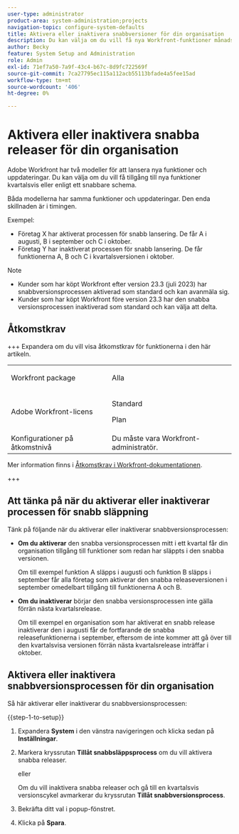 ```yaml
---
user-type: administrator
product-area: system-administration;projects
navigation-topic: configure-system-defaults
title: Aktivera eller inaktivera snabbversioner för din organisation
description: Du kan välja om du vill få nya Workfront-funktioner månadsvis eller kvartalsvis.
author: Becky
feature: System Setup and Administration
role: Admin
exl-id: 71ef7a50-7a9f-43c4-b67c-8d9fc722569f
source-git-commit: 7ca27795ec115a112acb55113bfade4a5fee15ad
workflow-type: tm+mt
source-wordcount: '406'
ht-degree: 0%

---
```


# Aktivera eller inaktivera snabba releaser för din organisation

Adobe Workfront har två modeller för att lansera nya funktioner och uppdateringar. Du kan välja om du vill få tillgång till nya funktioner kvartalsvis eller enligt ett snabbare schema.

Båda modellerna har samma funktioner och uppdateringar. Den enda skillnaden är i timingen.

Exempel:

* Företag X har aktiverat processen för snabb lansering. De får A i augusti, B i september och C i oktober.
* Företag Y har inaktiverat processen för snabb lansering. De får funktionerna A, B och C i kvartalsversionen i oktober.

>[!NOTE]
>
>* Kunder som har köpt Workfront efter version 23.3 (juli 2023) har snabbversionsprocessen aktiverad som standard och kan avanmäla sig.
>* Kunder som har köpt Workfront före version 23.3 har den snabba versionsprocessen inaktiverad som standard och kan välja att delta.

## Åtkomstkrav

+++ Expandera om du vill visa åtkomstkrav för funktionerna i den här artikeln.

<table style="table-layout:auto"> 
 <col> 
 <col> 
 <tbody> 
  <tr> 
   <td role="rowheader">Workfront package</td> 
   <td><p>Alla</p></td> 
  </tr> 
  <tr> 
   <td role="rowheader">Adobe Workfront-licens</td> 
   <td><p>Standard</p> <p>Plan</p></td> 
  </tr> 
  <tr> 
   <td role="rowheader">Konfigurationer på åtkomstnivå</td> 
   <td>Du måste vara Workfront-administratör. </td> 
  </tr> 
 </tbody> 
</table>

Mer information finns i [Åtkomstkrav i Workfront-dokumentationen](/help/quicksilver/administration-and-setup/add-users/access-levels-and-object-permissions/access-level-requirements-in-documentation.md).

+++

## Att tänka på när du aktiverar eller inaktiverar processen för snabb släppning

Tänk på följande när du aktiverar eller inaktiverar snabbversionsprocessen:

* **Om du aktiverar** den snabba versionsprocessen mitt i ett kvartal får din organisation tillgång till funktioner som redan har släppts i den snabba versionen.

  Om till exempel funktion A släpps i augusti och funktion B släpps i september får alla företag som aktiverar den snabba releaseversionen i september omedelbart tillgång till funktionerna A och B.

* **Om du inaktiverar** börjar den snabba versionsprocessen inte gälla förrän nästa kvartalsrelease.

  Om till exempel en organisation som har aktiverat en snabb release inaktiverar den i augusti får de fortfarande de snabba releasefunktionerna i september, eftersom de inte kommer att gå över till den kvartalsvisa versionen förrän nästa kvartalsrelease inträffar i oktober.

## Aktivera eller inaktivera snabbversionsprocessen för din organisation

Så här aktiverar eller inaktiverar du snabbversionsprocessen:

{{step-1-to-setup}}

1. Expandera **System** i den vänstra navigeringen och klicka sedan på **Inställningar**.
1. Markera kryssrutan **Tillåt snabbsläppsprocess** om du vill aktivera snabba releaser.

   eller

   Om du vill inaktivera snabba releaser och gå till en kvartalsvis versionscykel avmarkerar du kryssrutan **Tillåt snabbversionsprocess**.

1. Bekräfta ditt val i popup-fönstret.
1. Klicka på **Spara**.
